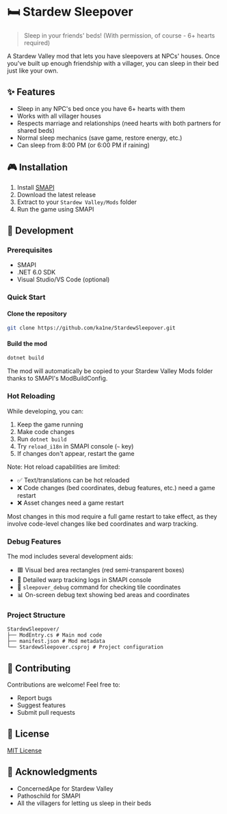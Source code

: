 # 🛏️ Stardew Sleepover

> Sleep in your friends' beds! (With permission, of course - 6+ hearts required)

A Stardew Valley mod that lets you have sleepovers at NPCs' houses. Once you've built up enough friendship with a villager, you can sleep in their bed just like your own.

## ✨ Features
- Sleep in any NPC's bed once you have 6+ hearts with them
- Works with all villager houses
- Respects marriage and relationships (need hearts with both partners for shared beds)
- Normal sleep mechanics (save game, restore energy, etc.)
- Can sleep from 8:00 PM (or 6:00 PM if raining)

## 🎮 Installation
1. Install [SMAPI](https://smapi.io/)
2. Download the latest release
3. Extract to your `Stardew Valley/Mods` folder
4. Run the game using SMAPI

## 🔧 Development

### Prerequisites
- SMAPI
- .NET 6.0 SDK
- Visual Studio/VS Code (optional)

### Quick Start
#### Clone the repository
```bash
git clone https://github.com/ka1ne/StardewSleepover.git
```

#### Build the mod
```bash
dotnet build
```
The mod will automatically be copied to your Stardew Valley Mods folder thanks to SMAPI's ModBuildConfig.

### Hot Reloading
While developing, you can:
1. Keep the game running
2. Make code changes
3. Run `dotnet build`
4. Try `reload_i18n` in SMAPI console (`~` key)
5. If changes don't appear, restart the game

Note: Hot reload capabilities are limited:
- ✅ Text/translations can be hot reloaded
- ❌ Code changes (bed coordinates, debug features, etc.) need a game restart
- ❌ Asset changes need a game restart

Most changes in this mod require a full game restart to take effect, as they involve code-level changes like bed coordinates and warp tracking.

### Debug Features
The mod includes several development aids:
- 🟥 Visual bed area rectangles (red semi-transparent boxes)
- 📝 Detailed warp tracking logs in SMAPI console
- 🎯 `sleepover_debug` command for checking tile coordinates
- 📊 On-screen debug text showing bed areas and coordinates

### Project Structure
```
StardewSleepover/
├── ModEntry.cs # Main mod code
├── manifest.json # Mod metadata
└── StardewSleepover.csproj # Project configuration
```

## 🤝 Contributing
Contributions are welcome! Feel free to:
- Report bugs
- Suggest features
- Submit pull requests

## 📝 License
[MIT License](LICENSE)

## 🙏 Acknowledgments
- ConcernedApe for Stardew Valley
- Pathoschild for SMAPI
- All the villagers for letting us sleep in their beds